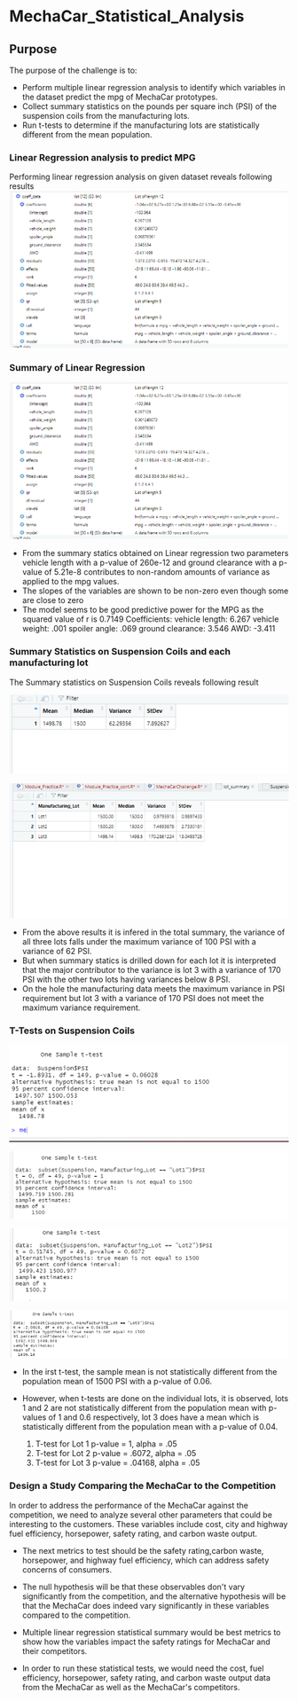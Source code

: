 # MechaCar_Statistical_Analysis

## Purpose

The purpose of the challenge is to:

- Perform multiple linear regression analysis to identify which variables in the dataset predict the mpg of MechaCar prototypes.
- Collect summary statistics on the pounds per square inch (PSI) of the suspension coils from the manufacturing lots.
- Run t-tests to determine if the manufacturing lots are statistically different from the mean population.

### Linear Regression analysis to predict MPG

Performing linear regression analysis on given dataset reveals following results
![Liner_Regression_Result](Images/Liner_Regression_Result.png)

### Summary of Linear Regression

![Summary_Stats_LinearRegression](Images/Liner_Regression_Result.png)

- From the summary statics obtained on Linear regression two parameters vehicle length with a p-value of 260e-12 and ground clearance with a p-value of 5.21e-8 contributes to non-random amounts of variance as applied to the mpg values.
- The slopes of the variables are shown to be non-zero even though some are close to zero
- The model seems to be good predictive power for the MPG as the squared value of r is 0.7149
Coefficients:
vehicle length: 6.267
vehicle weight: .001
spoiler angle: .069
ground clearance: 3.546
AWD: -3.411

### Summary Statistics on Suspension Coils and each manufacturing lot 

The Summary statistics on Suspension Coils reveals following result

![Summary_statistics_SuspensionCoil](Images/Summary_statistics_SuspensionCoil.png)

![Lot_Summary_stats_SuspensionCall](Images/Lot_Summary_stats_SuspensionCoil.png)

- From the above results it is infered in the total summary, the variance of all three lots falls under the maximum variance of 100 PSI with a variance of 62 PSI.
- But when summary statics is drilled down for each lot it is interpreted that the major contributor to the variance is lot 3 with a variance of 170 PSI with the other two lots having variances below 8 PSI.
- On the hole the manufacturing data meets the maximum variance in PSI requirement but lot 3 with a variance of 170 PSI does not meet the maximum variance requirement.

### T-Tests on Suspension Coils

![T-test_Suspension_Coil](Images/T-test_Suspension_Coil.png)

![T-test_Lot1](Images/T-test_Lot1.png)

![T-test_Lot2](Images/T-test_Lot2.png)

![T-test_Lot3](Images/T-test_Lot3.png)

- In the irst t-test, the sample mean is not statistically different from the population mean of 1500 PSI with a p-value of 0.06.

- However, when t-tests are done on the individual lots, it is observed, lots 1 and 2 are not statistically different from the population mean with p-values of 1 and 0.6 respectively, lot 3 does have a mean which is statistically different from the population mean with a p-value of 0.04.
    1. T-test for Lot 1
        p-value = 1, alpha = .05
    2.  T-test for Lot 2
        p-value = .6072, alpha = .05
    3. T-test for Lot 3
        p-value = .04168, alpha = .05

### Design a Study Comparing the MechaCar to the Competition

In order to address the performance of the MechaCar against the competition, we need to analyze several other parameters that could be interesting to the customers. 
These variables include cost, city and highway fuel efficiency, horsepower, safety rating, and carbon waste output.

- The next metrics to test should be the safety rating,carbon waste, horsepower, and highway fuel efficiency, which can address safety concerns of consumers.

- The null hypothesis will be that these observables don't vary significantly from the competition, and the alternative hypothesis will be that the MechaCar does indeed vary significantly in these variables compared to the competition.

- Multiple linear regression statistical summary would be best metrics to show how the variables impact the safety ratings for MechaCar and their competitors.

- In order to run these statistical tests, we would need the cost, fuel efficiency, horsepower, safety rating, and carbon waste output data from the MechaCar as well as the MechaCar's competitors.